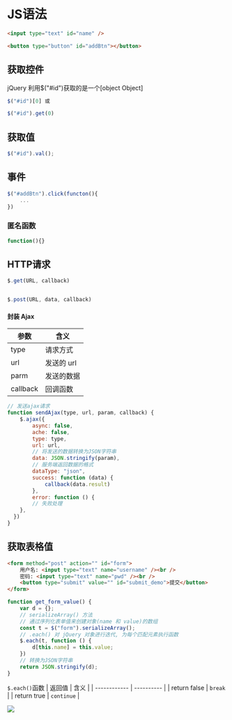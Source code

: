 <!--
 * @Description: 
 * @Version: 1.0
 * @Author: DaLao
 * @Email: dalao@xxx.com
 * @Date: 2022-01-01 01:39:36
 * @LastEditors: dalao
 * @LastEditTime: 2023-04-05 02:03:13
-->

# JS语法

```html
<input type="text" id="name" />

<button type="button" id="addBtn"></button>
```

## 获取控件

jQuery 利用$("#id")获取的是一个[object Object]

```js
$("#id")[0] 或 

$("#id").get(0)
```


## 获取值

```js
$("#id").val();
```


## 事件

```js
$("#addBtn").click(functon(){
    ...
})
```


### 匿名函数

```js
function(){}
```


## HTTP请求

```js
$.get(URL, callback)


$.post(URL, data, callback)
```

#### 封装 Ajax

| 参数     | 含义       |
| -------- | ---------- |
| type     | 请求方式   |
| url      | 发送的 url |
| parm     | 发送的数据 |
| callback | 回调函数   |


```js
// 发送ajax请求
function sendAjax(type, url, param, callback) {
    $.ajax({
        async: false, 
        ache: false, 
        type: type, 
        url: url, 
        // 将发送的数据转换为JSON字符串
        data: JSON.stringify(param), 
        // 服务端返回数据的格式
        dataType: "json", 
        success: function (data) {
            callback(data.result)
        }, 
        error: function () {
        // 失败处理
    }, 
  })
}
```

## 获取表格值

```html
<form method="post" action="" id="form">
    用户名: <input type="text" name="username" /><br />
    密码: <input type="text" name="pwd" /><br />
    <button type="submit" value="" id="submit_demo">提交</button>
</form>
```

```js
function get_form_value() {
    var d = {};
    // serializeArray() 方法
    // 通过序列化表单值来创建对象(name 和 value)的数组
    const t = $("form").serializeArray();
    // .each() 对 jQuery 对象进行迭代, 为每个匹配元素执行函数
    $.each(t, function () {
        d[this.name] = this.value;
    })
    // 转换为JSON字符串
    return JSON.stringify(d);
}
```

`$.each()`函数
| 返回值       | 含义       |
| ------------ | ---------- |
| return false | `break`    |
| return true  | `continue` |

![](https://cdn.hurra.ltd/img/20200528224751.png)